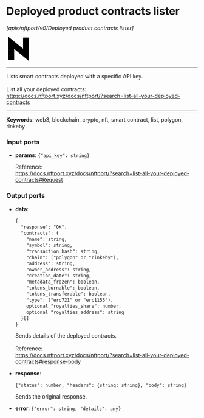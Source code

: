 # Deployed product contracts lister

_[apis/nftport/v0/Deployed product contracts lister]_

![icon](</assets/icons/352b98b2-6df6-4a21-93e1-a31cf5b9311d.png>)

---

Lists smart contracts deployed with a specific API key.<br>
<br>
List all your deployed contracts:<br>
https://docs.nftport.xyz/docs/nftport/?search=list-all-your-deployed-contracts<br>

---

__Keywords__: web3, blockchain, crypto, nft, smart contract, list, polygon, rinkeby

### Input ports

* __params__: ` {"api_key": string} `

    Reference:<br>
    https://docs.nftport.xyz/docs/nftport/?search=list-all-your-deployed-contracts#Request<br>

### Output ports

* __data__: 
    ```
    {
      "response": "OK",
      "contracts": {
        "name": string,
        "symbol": string,
        "transaction_hash": string,
        "chain": ("polygon" or "rinkeby"),
        "address": string,
        "owner_address": string,
        "creation_date": string,
        "metadata_frozen": boolean,
        "tokens_burnable": boolean,
        "tokens_transferable": boolean,
        "type": ("erc721" or "erc1155"),
        optional "royalties_share": number,
        optional "royalties_address": string
      }[]
    }
    ```

    Sends details of the deployed contracts.<br>
    <br>
    Reference:<br>
    https://docs.nftport.xyz/docs/nftport/?search=list-all-your-deployed-contracts#response-body<br>


* __response__: 
    ```
    {"status": number, "headers": {string: string}, "body": string}
    ```

    Sends the original response.<br>


* __error__: ` {"error": string, "details": any} `

